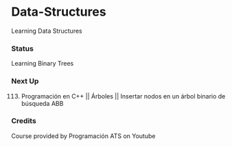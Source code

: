 # Data-Structures

Learning Data Structures

### Status 

Learning Binary Trees

### Next Up

113. Programación en C++ || Árboles || Insertar nodos en un árbol binario de búsqueda ABB

### Credits

Course provided by Programación ATS on Youtube